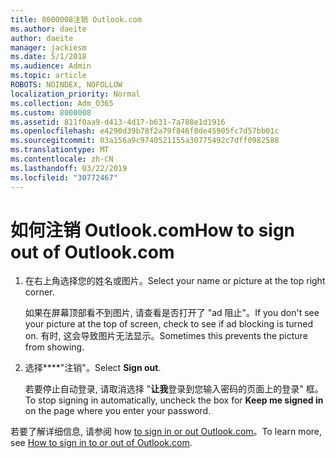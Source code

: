 ```yaml
---
title: 8000008注销 Outlook.com
ms.author: daeite
author: daeite
manager: jackiesm
ms.date: 5/1/2018
ms.audience: Admin
ms.topic: article
ROBOTS: NOINDEX, NOFOLLOW
localization_priority: Normal
ms.collection: Adm_O365
ms.custom: 8000008
ms.assetid: 811f0aa9-d413-4d17-b631-7a788e1d1916
ms.openlocfilehash: e4290d39b78f2a79f846f8de45905fc7d57bb01c
ms.sourcegitcommit: 03a156a9c9740521155a30775492c7dff0982588
ms.translationtype: MT
ms.contentlocale: zh-CN
ms.lasthandoff: 03/22/2019
ms.locfileid: "30772467"
---
```

# <a name="how-to-sign-out-of-outlookcom"></a><span data-ttu-id="ea6d9-102">如何注销 Outlook.com</span><span class="sxs-lookup"><span data-stu-id="ea6d9-102">How to sign out of Outlook.com</span></span>

1. <span data-ttu-id="ea6d9-103">在右上角选择您的姓名或图片。</span><span class="sxs-lookup"><span data-stu-id="ea6d9-103">Select your name or picture at the top right corner.</span></span>
    
    <span data-ttu-id="ea6d9-104">如果在屏幕顶部看不到图片, 请查看是否打开了 "ad 阻止"。</span><span class="sxs-lookup"><span data-stu-id="ea6d9-104">If you don't see your picture at the top of screen, check to see if ad blocking is turned on.</span></span> <span data-ttu-id="ea6d9-105">有时, 这会导致图片无法显示。</span><span class="sxs-lookup"><span data-stu-id="ea6d9-105">Sometimes this prevents the picture from showing.</span></span>
    
2. <span data-ttu-id="ea6d9-106">选择\*\*\*\*"注销"。</span><span class="sxs-lookup"><span data-stu-id="ea6d9-106">Select **Sign out**.</span></span> 
    
    <span data-ttu-id="ea6d9-107">若要停止自动登录, 请取消选择 "**让我**登录到您输入密码的页面上的登录" 框。</span><span class="sxs-lookup"><span data-stu-id="ea6d9-107">To stop signing in automatically, uncheck the box for **Keep me signed in** on the page where you enter your password.</span></span> 
    
<span data-ttu-id="ea6d9-108">若要了解详细信息, 请参阅 how [to sign in or out Outlook.com](https://go.microsoft.com/fwlink/p/?linkid=873113)。</span><span class="sxs-lookup"><span data-stu-id="ea6d9-108">To learn more, see [How to sign in to or out of Outlook.com](https://go.microsoft.com/fwlink/p/?linkid=873113).</span></span>
  

